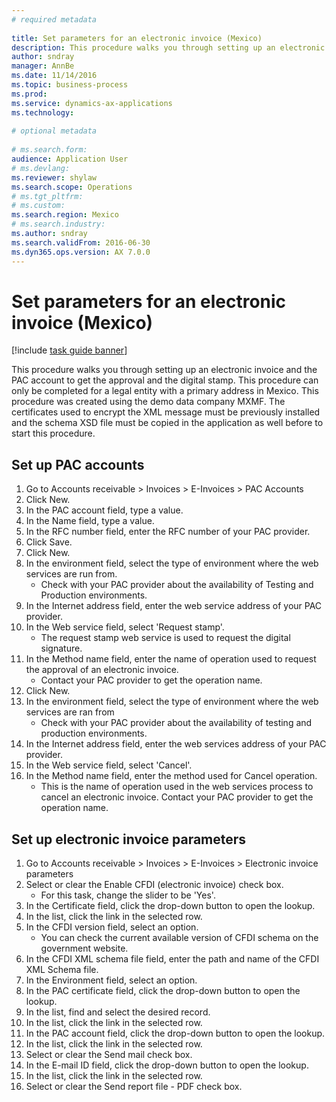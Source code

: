 ```yaml
--- 
# required metadata 
 
title: Set parameters for an electronic invoice (Mexico)
description: This procedure walks you through setting up an electronic invoice and the PAC account to get the approval and the digital stamp. 
author: sndray
manager: AnnBe 
ms.date: 11/14/2016
ms.topic: business-process 
ms.prod:  
ms.service: dynamics-ax-applications 
ms.technology:  
 
# optional metadata 
 
# ms.search.form:   
audience: Application User 
# ms.devlang:  
ms.reviewer: shylaw
ms.search.scope: Operations 
# ms.tgt_pltfrm:  
# ms.custom:  
ms.search.region: Mexico
# ms.search.industry: 
ms.author: sndray
ms.search.validFrom: 2016-06-30 
ms.dyn365.ops.version: AX 7.0.0 
---
```

# Set parameters for an electronic invoice (Mexico)

[!include [task guide banner](../../includes/task-guide-banner.md)]

This procedure walks you through setting up an electronic invoice and the PAC account to get the approval and the digital stamp. This procedure can only be completed for a legal entity with a primary address in Mexico. This procedure was created using the demo data company MXMF. The certificates used to encrypt the XML message must be previously installed and the schema XSD file must be copied in the application as well before to start this procedure.


## Set up PAC accounts
1. Go to Accounts receivable > Invoices > E-Invoices > PAC Accounts
2. Click New.
3. In the PAC account field, type a value.
4. In the Name field, type a value.
5. In the RFC number field, enter the RFC number of your PAC provider.
6. Click Save.
7. Click New.
8. In the environment field, select the type of environment where the web services are run from.
    * Check with your PAC provider about the availability of Testing and Production environments.  
9. In the Internet address field, enter the web service address of your PAC provider.
10. In the Web service field, select 'Request stamp'.
    * The request stamp web service is used to request the digital signature.  
11. In the Method name field, enter the name of operation used to request the approval of an electronic invoice.
    * Contact your PAC provider to get the operation name.  
12. Click New.
13. In the environment field, select the type of environment where the web services are ran from
    * Check with your PAC provider about the availability of testing and production environments.  
14. In the Internet address field, enter the web services address of your PAC provider.
15. In the Web service field, select 'Cancel'.
16. In the Method name field, enter the method used for Cancel operation.
    * This is the name of operation used in the web services process to cancel an electronic invoice. Contact your PAC provider to get the operation name.  

## Set up electronic invoice parameters
1. Go to Accounts receivable > Invoices > E-Invoices > Electronic invoice parameters
2. Select or clear the Enable CFDI (electronic invoice) check box.
    * For this task, change the slider to be 'Yes'.  
3. In the Certificate field, click the drop-down button to open the lookup.
4. In the list, click the link in the selected row.
5. In the CFDI version field, select an option.
    * You can check the current available version of CFDI schema on the government website.  
6. In the CFDI XML schema file field, enter the path and name of the CFDI XML Schema file.
7. In the Environment field, select an option.
8. In the PAC certificate field, click the drop-down button to open the lookup.
9. In the list, find and select the desired record.
10. In the list, click the link in the selected row.
11. In the PAC account field, click the drop-down button to open the lookup.
12. In the list, click the link in the selected row.
13. Select or clear the Send mail check box.
14. In the E-mail ID field, click the drop-down button to open the lookup.
15. In the list, click the link in the selected row.
16. Select or clear the Send report file - PDF check box.

